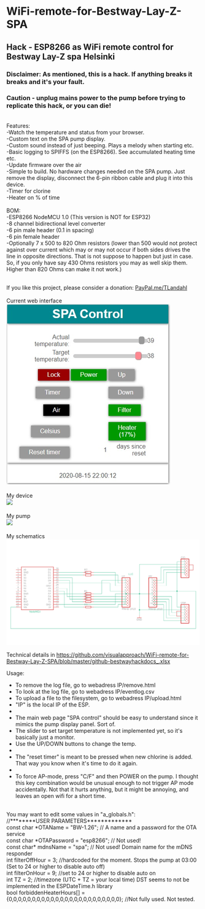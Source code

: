 # WiFi-remote-for-Bestway-Lay-Z-SPA
## Hack - ESP8266 as WiFi remote control for Bestway Lay-Z spa Helsinki<br>
### Disclaimer: As mentioned, this is a hack. If anything breaks it breaks and it's your fault.<br>
### Caution - unplug mains power to the pump before trying to replicate this hack, or you can die! <br>
<br>
Features:<br>
-Watch the temperature and status from your browser.<br>
-Custom text on the SPA pump display.<br>
-Custom sound instead of just beeping. Plays a melody when starting etc.<br>
-Basic logging to SPIFFS (on the ESP8266). See accumulated heating time etc.<br>
-Update firmware over the air<br>
-Simple to build. No hardware changes needed on the SPA pump. Just remove the display, disconnect the 6-pin ribbon cable and plug it into this device.<br>
-Timer for clorine<br>
-Heater on % of time<br>
<br>
BOM:<br>
-ESP8266 NodeMCU 1.0 (This version is NOT for ESP32)<br>
-8 channel bidirectional level converter<br>
-6 pin male header (0.1 in spacing)<br>
-6 pin female header<br>
-Optionally 7 x 500 to 820 Ohm resistors (lower than 500 would not protect against over current which may or may not occur if both sides drives the line in opposite directions. That is not suppose to happen but just in case. So, if you only have say 430 Ohms resistors you may as well skip them. Higher than 820 Ohms can make it not work.)<br><br>

If you like this project, please consider a donation: <a href="Http://PayPal.me/TLandahl">PayPal.me/TLandahl</a><br>
<br>Current web interface<br>
<img src="./spacontrol2.jpg"><br>
<br>My device<br>
<img src="./device.jpg"><br>
<br>My pump<br>
<img src="./pump.jpg"><br>
<br>My schematics<br>
<img src="./schematic2.png"><br>

Technical details in https://github.com/visualapproach/WiFi-remote-for-Bestway-Lay-Z-SPA/blob/master/github-bestwayhackdocs_.xlsx

Usage:
 * To remove the log file, go to webadress IP/remove.html
 * To look at the log file, go to webadress IP/eventlog.csv
 * To upload a file to the filesystem, go to webadress IP/upload.html
 * "IP" is the local IP of the ESP.
 * 
 * The main web page "SPA control" should be easy to understand since it mimics the pump display panel. Sort of.
 * The slider to set target temperature is not implemented yet, so it's basically just a monitor.
 * Use the UP/DOWN buttons to change the temp.
 * 
 * The "reset timer" is meant to be pressed when new chlorine is added. That way you know when it's time to do it again.
 * 
 * To force AP-mode, press "C/F" and then POWER on the pump. I thought this key combination would be unusual enough to not trigger AP mode accidentally. Not that it hurts anything, but it might be annoying, and leaves an open wifi for a short time.
 <br>
 You may want to edit some values in "a_globals.h":<br>
 //********USER PARAMETERS*************<br>
 const char *OTAName = "BW-1.26";           // A name and a password for the OTA service<br>
 const char *OTAPassword = "esp8266";       // Not used!<br>
 const char* mdnsName = "spa";              // Not used! Domain name for the mDNS responder<br>
 int filterOffHour = 3;                     //hardcoded for the moment. Stops the pump at 03:00 (Set to 24 or higher to disable auto off)<br>
 int filterOnHour = 9;                       //set to 24 or higher to disable auto on<br>
 int TZ = 2;                                //timezone (UTC + TZ = your local time) DST seems to not be implemented in the ESPDateTime.h library<br>
 bool forbiddenHeaterHours[] = {0,0,0,0,0,0,0,0,0,0,0,0,0,0,0,0,0,0,0,0,0,0,0,0}; //Not fully used. Not tested. <br>

